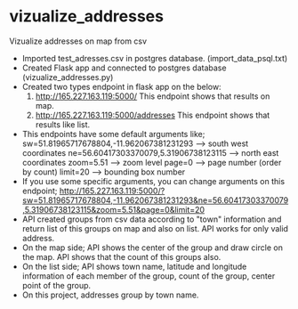 # vizualize_addresses
Vizualize addresses on map from csv
- Imported test_adresses.csv in postgres database. (import_data_psql.txt)
- Created Flask app and connected to postgres database (vizualize_addresses.py) 
- Created two types endpoint in flask app on the below:
  1. http://165.227.163.119:5000/
     This endpoint shows that results on map.
  2. http://165.227.163.119:5000/addresses
     This endpoint shows that results like list.
- This endpoints have some default arguments like;
  sw=51.81965717678804,-11.962067381231293 --> south west coordinates
  ne=56.60417303370079,5.31906738123115 --> north east coordinates
  zoom=5.51 --> zoom level
  page=0 --> page number (order by count)
  limit=20 --> bounding box number
- If you use some specific arguments, you can change arguments on this endpoint;
  http://165.227.163.119:5000/?sw=51.81965717678804,-11.962067381231293&ne=56.60417303370079,5.31906738123115&zoom=5.51&page=0&limit=20
- API created groups from csv data according to "town" information and return list of this groups on map and also on list. API works for only valid address.
- On the map side; API shows the center of the group and draw circle on the map. API shows that the count of this groups also.
- On the list side; API shows town name, latitude and longitude information of each member of the group, count of the group, center point of the group.
- On this project, addresses group by town name.
